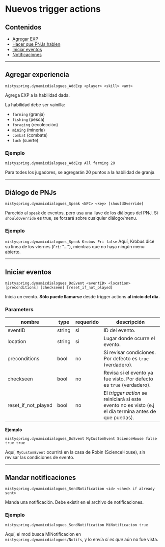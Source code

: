 # Nuevos trigger actions

## Contenidos
* [Agregar EXP](#agregar-experiencia)
* [Hacer que PNJs hablen](#diálogo-de-pnjs)
* [Iniciar eventos](#iniciar-eventos)
* [Notificaciones](#mandar-notificaciones)

------------------

## Agregar experiencia
`mistyspring.dynamicdialogues_AddExp <player> <skill> <amt>`

Agrega EXP a la habilidad dada.

La habilidad debe ser vainilla:
- `farming` (granja)
- `fishing` (pesca)
- `foraging` (recolección)
- `mining` (minería)
- `combat` (combate)
- `luck` (suerte)

### Ejemplo

`mistyspring.dynamicdialogues_AddExp All farming 20`

Para todes los jugadores, se agregarán 20 puntos a la habilidad de granja.

-----------------

## Diálogo de PNJs
`mistyspring.dynamicdialogues_Speak <NPC> <key> [shouldOverride]`

Parecido al `speak` de eventos, pero usa una llave de los diálogos del PNJ. Si `shouldOverride` es true, se forzará sobre cualquier diálogo/menu.

### Ejemplo
`mistyspring.dynamicdialogues_Speak Krobus Fri false`
Aquí, Krobus dice su línea de los viernes (`Fri`: "..."), mientras que no haya ningún menu abierto.

------------------

## Iniciar eventos

`mistyspring.dynamicdialogues_DoEvent <eventID> <location> [preconditions] [checkseen] [reset_if_not_played]`

Inicia un evento. __Sólo puede llamarse__ desde trigger actions __al inicio del día.__

### Parameters

| nombre              | type   | requerido | descripción                                                                                            |
|---------------------|--------|-----------|--------------------------------------------------------------------------------------------------------|
| eventID             | string | si        | ID del evento.                                                                                         |
| location            | string | si        | Lugar donde ocurre el evento.                                                                          |
| preconditions       | bool   | no        | Si revisar condiciones. Por defecto es `true` (verdadero).                                             |
| checkseen           | bool   | no        | Revisa si el evento ya fue visto. Por defecto es `true` (verdadero).                                   |
| reset_if_not_played | bool   | no        | El *trigger action* se reiniciará si este evento no es visto (e.j el día termina antes de que puedas). |

**Ejemplo**

`mistyspring.dynamicdialogues_DoEvent MyCustomEvent ScienceHouse false true true`

Aquí, `MyCustomEvent` ocurrirá en la casa de Robin (ScienceHouse), sin revisar las condiciones de evento.

-----------------

## Mandar notificaciones
`mistyspring.dynamicdialogues_SendNotification <id> <check if already sent>`

Manda una notificación. Debe existir en el archivo de notificaciones.

### Ejemplo
`mistyspring.dynamicdialogues_SendNotification MiNotificacion true`

Aquí, el mod busca MiNotificacion en `mistyspring.dynamicdialogues/Notifs`, y lo envía *si es que* aún no fue vista.

